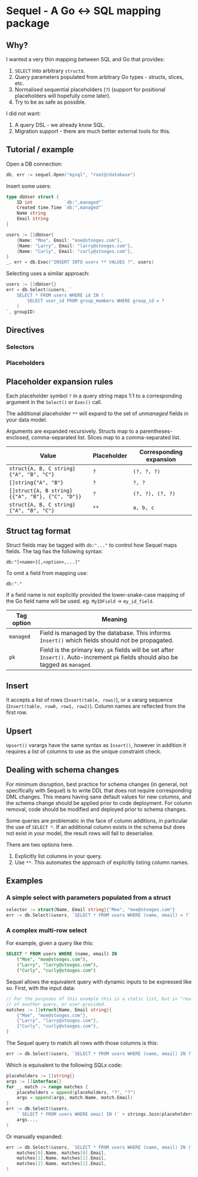 # Sequel - A Go <-> SQL mapping package

## Why?

I wanted a very thin mapping between SQL and Go that provides:

1. `SELECT` into arbitrary `struct`s.
2. Query parameters populated from arbitrary Go types - structs, slices, etc.
3. Normalised sequential placeholders (`?`) (support for positional placeholders will hopefully come later).
4. Try to be as safe as possible.

I did not want:

1. A query DSL - we already know SQL.
2. Migration support - there are much better external tools for this.

## Tutorial / example

Open a DB connection:

```go
db, err := sequel.Open("mysql", "root@/database")
```

Insert some users:

```go
type dbUser struct {
	ID int            `db:",managed"`
    Created time.Time `db:",managed"`
	Name string
	Email string
}

users := []dbUser{
    {Name: "Moe", Email: "moe@stooges.com"},
    {Name: "Larry", Email: "larry@stooges.com"},
    {Name: "Curly", Email: "curly@stooges.com"},
}
_, err = db.Exec("INSERT INTO users ** VALUES ?", users)
```

Selecting uses a similar approach:

```go
users := []dbUser{}
err = db.Select(&users, `
    SELECT * FROM users WHERE id IN (
        SELECT user_id FROM group_members WHERE group_id = ?
    )
`, groupID)
```

## Directives

### Selectors

### Placeholders

## Placeholder expansion rules

Each placeholder symbol `?` in a query string maps 1:1 to a corresponding argument in the `Select()` or `Exec()` call.

The additional placeholder `**` will expand to the set of *unmanaged* fields in your data model.

Arguments are expanded recursively. Structs map to a parentheses-enclosed, comma-separated list. Slices map to a comma-separated list.

Value                                           | Placeholder | Corresponding expansion
------------------------------------------------|-------------|-------------------------
`struct{A, B, C string}{"A", "B", "C"}`         | `?`         | `(?, ?, ?)`
`[]string{"A", "B"}`                            | `?`         | `?, ?`
`[]struct{A, B string}{{"A", "B"}, {"C", "D"}}` | `?`         | `(?, ?), (?, ?)`
`struct{A, B, C string}{"A", "B", "C"}`         | `**`        | `a, b, c`

## Struct tag format

Struct fields may be tagged with `db:"..."` to control how Sequel maps fields. The tag has the following
syntax:

    db:"[<name>][,<option>,...]"
    
To omit a field from mapping use:

    db:"-"
    
If a field name is not explicitly provided the lower-snake-case mapping of the Go field name will be used.
eg. `MyIDField` -> `my_id_field`.
    
Tag option    | Meaning
--------------|----------------------------------------
`managed`     | Field is managed by the database. This informs `Insert()` which fields should not be propagated.
`pk`          | Field is the primary key. `pk` fields will be set after `Insert()`. Auto-increment `pk` fields should also be tagged as `managed`.

## Insert

It accepts a list of rows (`Insert(table, rows)`), or a vararg 
sequence (`Insert(table, row0, row1, row2)`). Column names are reflected from the first row.

## Upsert

`Upsert()` varargs have the same syntax as `Insert()`, however in addition it requires a list of 
columns to use as the unique constraint check.

## Dealing with schema changes

For minimum disruption, best practice for schema changes (in general, not specifically with Sequel) is
to write DDL that does not require corresponding DML changes. This means having sane default values for 
new columns, and the schema change should be applied prior to code deployment. For column removal, 
code should be modified and deployed prior to schema changes.
 
Some queries are problematic in the face of column additions, in particular the use of `SELECT *`. 
If an additional column exists in the schema but does not exist in your model, the result rows will 
fail to deserialise.

There are two options here. 

1. Explicitly list columns in your query.
2. Use `**`. This automates the approach of explicitly listing column names.

## Examples

### A simple select with parameters populated from a struct

```go
selector := struct{Name, Email string}{"Moe", "moe@stooges.com"}
err := db.Select(&users, `SELECT * FROM users WHERE (name, email) = ?`, selector)
```

### A complex multi-row select

For example, given a query like this:

```sql
SELECT * FROM users WHERE (name, email) IN
    ("Moe", "moe@stooges.com"),
    ("Larry", "larry@stooges.com"),
    ("Curly", "curly@stooges.com")
```

Sequel allows the equivalent query with dynamic inputs to be expressed like so. First, with the input data:

```go
// For the purposes of this example this is a static list, but in "real" code this would typically be the result
// of another query, or user-provided.
matches := []struct{Name, Email string}{
    {"Moe", "moe@stooges.com"},
    {"Larry", "larry@stooges.com"},
    {"Curly", "curly@stooges.com"},
}
```

The Sequel query to match all rows with those columns is this:

```go
err := db.Select(&users, `SELECT * FROM users WHERE (name, email) IN ?`, matches)
```

Which is equivalent to the following SQLx code:

```go
placeholders := []string{}
args := []interface{}
for _, match := range matches {
    placeholders = append(placeholders, "?", "?")
    args = append(args, match.Name, match.Email)
}
err := db.Select(&users,
    ` SELECT * FROM users WHERE email IN (` + strings.Join(placeholders, ",") + `)`,
    args...,
)
```

Or manually expanded:

```go
err := db.Select(&users, `SELECT * FROM users WHERE (name, email) IN (?, ?), (?, ?), (?, ?)`,
    matches[0].Name, matches[0].Email,
    matches[1].Name, matches[1].Email,
    matches[2].Name, matches[2].Email,
)
```

